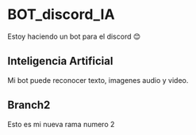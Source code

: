 # BOT_discord_IA
Estoy haciendo un bot para el discord 😊

## Inteligencia Artificial
Mi bot puede reconocer texto, imagenes audio y video.

## Branch2
Esto es mi nueva rama numero 2
